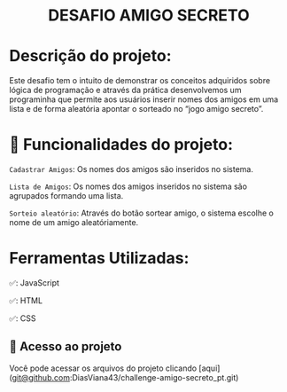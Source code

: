 <h1 align="center"> DESAFIO AMIGO SECRETO </h1>

# Descrição do projeto:
Este desafio tem o intuito de demonstrar os conceitos adquiridos sobre lógica de programação e através da prática desenvolvemos um programinha que permite aos usuários inserir nomes dos amigos em uma lista e de forma aleatória apontar o sorteado no “jogo amigo secreto”.

# :hammer: Funcionalidades do projeto:

`Cadastrar Amigos`: Os nomes dos amigos são inseridos no sistema.

`Lista de Amigos`: Os nomes dos amigos inseridos no sistema são agrupados formando uma lista.

`Sorteio aleatório`: Através do botão sortear amigo, o sistema escolhe o nome de um amigo aleatóriamente.

# Ferramentas Utilizadas:

✅: JavaScript

✅: HTML

✅: CSS

## 📁 Acesso ao projeto
Você pode acessar os arquivos do projeto clicando [aqui] (git@github.com:DiasViana43/challenge-amigo-secreto_pt.git)
 
